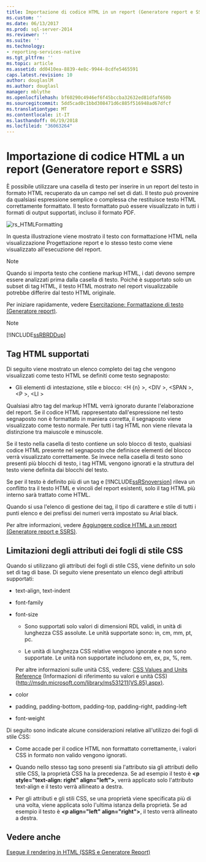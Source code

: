 ```yaml
---
title: Importazione di codice HTML in un report (Generatore report e SSRS) | Microsoft Docs
ms.custom: ''
ms.date: 06/13/2017
ms.prod: sql-server-2014
ms.reviewer: ''
ms.suite: ''
ms.technology:
- reporting-services-native
ms.tgt_pltfrm: ''
ms.topic: article
ms.assetid: dd0410ea-8839-4e8c-9944-8cdfe5465591
caps.latest.revision: 10
author: douglaslM
ms.author: douglasl
manager: mblythe
ms.openlocfilehash: bf60290c4946ef6f45bccba32632ed81dfaf650b
ms.sourcegitcommit: 5dd5cad0c1bbd308471d6c885f516948ad67dfcf
ms.translationtype: MT
ms.contentlocale: it-IT
ms.lasthandoff: 06/19/2018
ms.locfileid: "36063264"
---
```

# <a name="importing-html-into-a-report-report-builder-and-ssrs"></a>Importazione di codice HTML a un report (Generatore report e SSRS)
  È possibile utilizzare una casella di testo per inserire in un report del testo in formato HTML recuperato da un campo nel set di dati. Il testo può provenire da qualsiasi espressione semplice o complessa che restituisce testo HTML correttamente formattato. Il testo formattato può essere visualizzato in tutti i formati di output supportati, incluso il formato PDF.  
  
 ![rs_HTMLFormatting](../media/rs-htmlformatting.gif "rs_HTMLFormatting")  
  
 In questa illustrazione viene mostrato il testo con formattazione HTML nella visualizzazione Progettazione report e lo stesso testo come viene visualizzato all'esecuzione del report.  
  
> [!NOTE]  
>  Quando si importa testo che contiene markup HTML, i dati devono sempre essere analizzati prima dalla casella di testo. Poiché è supportato solo un subset di tag HTML, il testo HTML mostrato nel report visualizzabile potrebbe differire dal testo HTML originale.  
  
 Per iniziare rapidamente, vedere [Esercitazione: Formattazione di testo &#40;Generatore report&#41;](../tutorial-format-text-report-builder.md).  
  
> [!NOTE]  
>  [!INCLUDE[ssRBRDDup](../../includes/ssrbrddup-md.md)]  
  
## <a name="supported-html-tags"></a>Tag HTML supportati  
 Di seguito viene mostrato un elenco completo dei tag che vengono visualizzati come testo HTML se definiti come testo segnaposto:  
  
-   Gli elementi di intestazione, stile e blocco: \<H {n} >, \<DIV >, \<SPAN >,\<P >, \<LI >  
  
 Qualsiasi altro tag del markup HTML verrà ignorato durante l'elaborazione del report. Se il codice HTML rappresentato dall'espressione nel testo segnaposto non è formattato in maniera corretta, il segnaposto viene visualizzato come testo normale. Per tutti i tag HTML non viene rilevata la distinzione tra maiuscole e minuscole.  
  
 Se il testo nella casella di testo contiene un solo blocco di testo, qualsiasi codice HTML presente nel segnaposto che definisce elementi del blocco verrà visualizzato correttamente. Se invece nella casella di testo sono presenti più blocchi di testo, i tag HTML vengono ignorati e la struttura del testo viene definita dai blocchi del testo.  
  
 Se per il testo è definito più di un tag e [!INCLUDE[ssRSnoversion](../../includes/ssrsnoversion-md.md)] rileva un conflitto tra il testo HTML e vincoli del report esistenti, solo il tag HTML più interno sarà trattato come HTML.  
  
 Quando si usa l'elenco di gestione dei tag, il tipo di carattere e stile di tutti i punti elenco e dei prefissi dei numeri verrà impostato su Arial black.  
  
 Per altre informazioni, vedere [Aggiungere codice HTML a un report &#40;Generatore report e SSRS&#41;](add-html-into-a-report-report-builder-and-ssrs.md).  
  
## <a name="limitations-of-cascading-style-sheet-attributes"></a>Limitazioni degli attributi dei fogli di stile CSS  
 Quando si utilizzano gli attributi dei fogli di stile CSS, viene definito un solo set di tag di base. Di seguito viene presentato un elenco degli attributi supportati:  
  
-   text-align, text-indent  
  
-   font-family  
  
-   font-size  
  
    -   Sono supportati solo valori di dimensioni RDL validi, in unità di lunghezza CSS assolute. Le unità supportate sono: in, cm, mm, pt, pc.  
  
    -   Le unità di lunghezza CSS relative vengono ignorate e non sono supportate. Le unità non supportate includono em, ex, px, %, rem.  
  
     Per altre informazioni sulle unità CSS, vedere: [CSS Values and Units Reference](http://msdn.microsoft.com/en-us/library/ms531211\(VS.85\).aspx) (Informazioni di riferimento su valori e unità CSS) (http://msdn.microsoft.com/library/ms531211(VS.85).aspx).  
  
-   color  
  
-   padding, padding-bottom, padding-top, padding-right, padding-left  
  
-   font-weight  
  
 Di seguito sono indicate alcune considerazioni relative all'utilizzo dei fogli di stile CSS:  
  
-   Come accade per il codice HTML non formattato correttamente, i valori CSS in formato non valido vengono ignorati.  
  
-   Quando nello stesso tag sono presenti sia l'attributo sia gli attributi dello stile CSS, la proprietà CSS ha la precedenza. Se ad esempio il testo è **\<p style="text-align: right" align="left">**, verrà applicato solo l'attributo text-align e il testo verrà allineato a destra.  
  
-   Per gli attributi e gli stili CSS, se una proprietà viene specificata più di una volta, viene applicata solo l'ultima istanza della proprietà. Se ad esempio il testo è **\<p align="left" align="right">**, il testo verrà allineato a destra.  
  
## <a name="see-also"></a>Vedere anche  
 [Esegue il rendering in HTML &#40;SSRS e Generatore Report&#41;](../report-builder/rendering-to-html-report-builder-and-ssrs.md)  
  
  